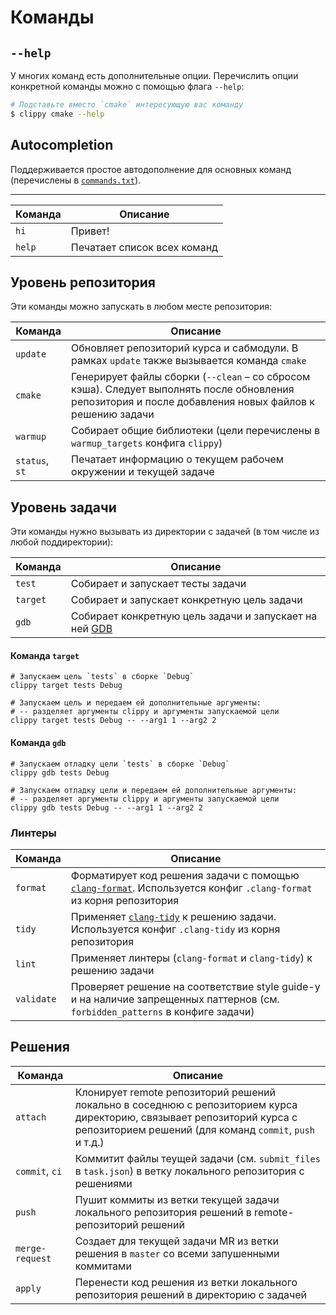 # Команды

## `--help`

У многих команд есть дополнительные опции. Перечислить опции конкретной команды можно с помощью флага `--help`:

```bash
# Подставьте вместо `cmake` интересующую вас команду
$ clippy cmake --help
```

## Autocompletion

Поддерживается простое автодополнение для основных команд (перечислены в [`commands.txt`](/commands.txt)).

---

| Команда | Описание  |
| --- | --- |
| `hi`   | Привет! |
| `help` | Печатает список всех команд |

## Уровень репозитория

Эти команды можно запускать в любом месте репозитория:

| Команда | Описание  |
| --- | --- |
| `update` | Обновляет репозиторий курса и сабмодули. В рамках `update` также вызывается команда `cmake` |
| `cmake` | Генерирует файлы сборки (`--clean` – со сбросом кэша). Следует выполнять после обновления репозитория и после добавления новых файлов к решению задачи |
| `warmup` | Собирает общие библиотеки (цели перечислены в `warmup_targets` конфига `clippy`) |
| `status`, `st` | Печатает информацию о текущем рабочем окружении и текущей задаче |

## Уровень задачи

Эти команды нужно вызывать из директории с задачей (в том числе из любой поддиректории):

| Команда | Описание  |
| --- | --- |
| `test` | Собирает и запускает тесты задачи |
| `target` | Собирает и запускает конкретную цель задачи |
| `gdb` | Собирает конкретную цель задачи и запускает на ней [GDB](https://www.gnu.org/software/gdb/) |

#### Команда `target`

```shell
# Запускаем цель `tests` в сборке `Debug`
clippy target tests Debug 

# Запускаем цель и передаем ей дополнительные аргументы:
# -- разделяет аргументы clippy и аргументы запускаемой цели
clippy target tests Debug -- --arg1 1 --arg2 2
```

#### Команда `gdb`

```shell
# Запускаем отладку цели `tests` в сборке `Debug`
clippy gdb tests Debug

# Запускаем отладку цели и передаем ей дополнительные аргументы:
# -- разделяет аргументы clippy и аргументы запускаемой цели
clippy gdb tests Debug -- --arg1 1 --arg2 2
```

### Линтеры

| Команда | Описание  |
| --- | --- |
| `format` | Форматирует код решения задачи с помощью [`clang-format`](https://clang.llvm.org/docs/ClangFormat.html). Используется конфиг `.clang-format` из корня репозитория |
| `tidy` | Применяет [`clang-tidy`](https://clang.llvm.org/extra/clang-tidy/) к решению задачи. Используется конфиг `.clang-tidy` из корня репозитория |
| `lint` | Применяет линтеры (`clang-format` и `clang-tidy`) к решению задачи |
| `validate` | Проверяет решение на соответствие style guide-у и на наличие запрещенных паттернов (см. `forbidden_patterns` в конфиге задачи) |

## Решения

| Команда | Описание  |
| --- | --- |
| `attach` | Клонирует remote репозиторий решений локально в соседнюю с репозиторием курса директорию, связывает репозиторий курса с репозиторием решений (для команд `commit`, `push` и т.д.) |
| `commit`, `ci` | Коммитит файлы теущей задачи (см. `submit_files` в `task.json`) в ветку локального репозитория с решениями |
| `push` | Пушит коммиты из ветки текущей задачи локального репозитория решений в remote-репозиторий решений | 
| `merge-request` | Создает для текущей задачи MR из ветки решения в `master` со всеми запушенными коммитами |
| `apply` | Перенести код решения из ветки локального репозитория решений в директорию с задачей
